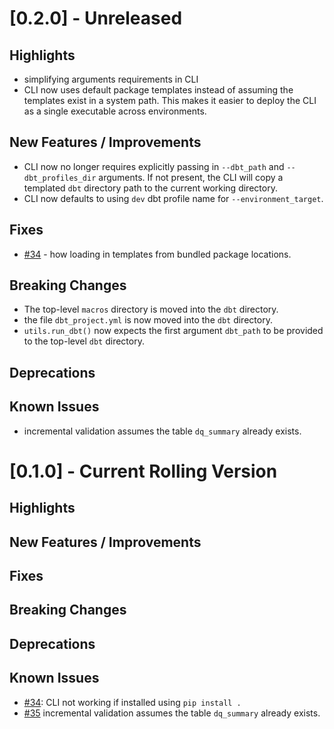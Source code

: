 # [0.2.0] - Unreleased

## Highlights
* simplifying arguments requirements in CLI
* CLI now uses default package templates instead of assuming the templates exist in a system path. This makes it easier to deploy the CLI as a single executable across environments.

## New Features / Improvements
* CLI now no longer requires explicitly passing in `--dbt_path` and `--dbt_profiles_dir` arguments. If not present, the CLI will copy a templated `dbt` directory path to the current working directory.
* CLI now defaults to using `dev` dbt profile name for `--environment_target`.

## Fixes
* [#34](https://github.com/GoogleCloudPlatform/cloud-data-quality/issues/34) - how loading in templates from bundled package locations.

## Breaking Changes
* The top-level `macros` directory is moved into the `dbt` directory.
* the file `dbt_project.yml` is now moved into the `dbt` directory.
* `utils.run_dbt()` now expects the first argument `dbt_path` to be provided to the top-level `dbt` directory.

## Deprecations

## Known Issues
* incremental validation assumes the table `dq_summary` already exists.

# [0.1.0] - Current Rolling Version

## Highlights

## New Features / Improvements

## Fixes

## Breaking Changes

## Deprecations

## Known Issues
* [#34](https://github.com/GoogleCloudPlatform/cloud-data-quality/issues/34): CLI not working if installed using `pip install .`
* [#35](https://github.com/GoogleCloudPlatform/cloud-data-quality/issues/35) incremental validation assumes the table `dq_summary` already exists.